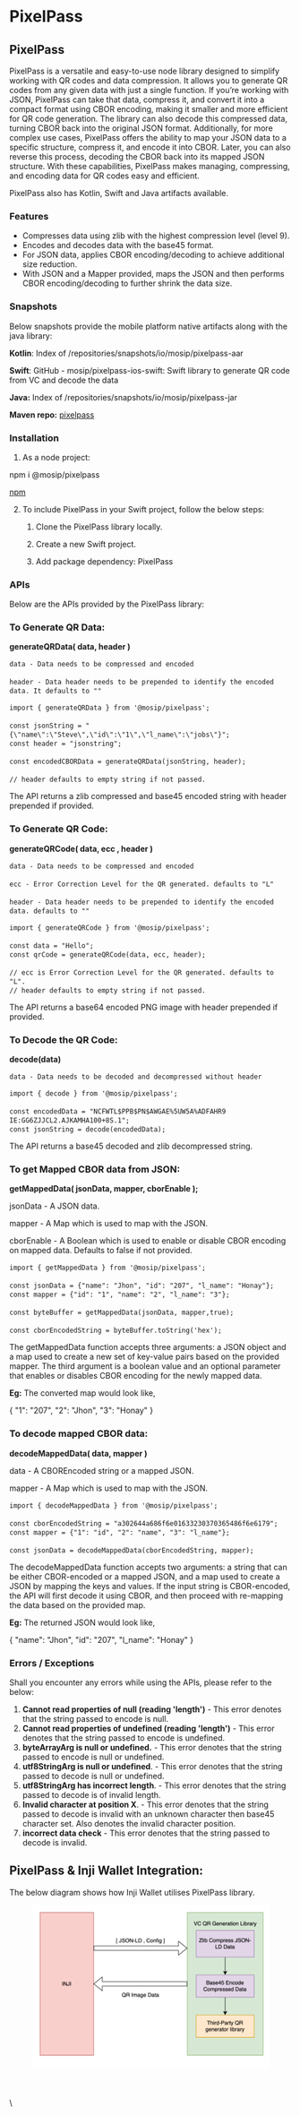 # PixelPass

## PixelPass

PixelPass is a versatile and easy-to-use node library designed to simplify working with QR codes and data compression. It allows you to generate QR codes from any given data with just a single function. If you’re working with JSON, PixelPass can take that data, compress it, and convert it into a compact format using CBOR encoding, making it smaller and more efficient for QR code generation. The library can also decode this compressed data, turning CBOR back into the original JSON format. Additionally, for more complex use cases, PixelPass offers the ability to map your JSON data to a specific structure, compress it, and encode it into CBOR. Later, you can also reverse this process, decoding the CBOR back into its mapped JSON structure. With these capabilities, PixelPass makes managing, compressing, and encoding data for QR codes easy and efficient.

PixelPass also has Kotlin, Swift and Java artifacts available.

### Features

* Compresses data using zlib with the highest compression level (level 9).
* Encodes and decodes data with the base45 format.
* For JSON data, applies CBOR encoding/decoding to achieve additional size reduction.
* With JSON and a Mapper provided, maps the JSON and then performs CBOR encoding/decoding to further shrink the data size.

### Snapshots

Below snapshots provide the mobile platform native artifacts along with the java library:

**Kotlin**: Index of /repositories/snapshots/io/mosip/pixelpass-aar 

**Swift**: GitHub - mosip/pixelpass-ios-swift: Swift library to generate QR code from VC and decode the data 

**Java:** Index of /repositories/snapshots/io/mosip/pixelpass-jar 

**Maven repo:** [pixelpass](https://repo1.maven.org/maven2/io/mosip/pixelpass/)


### Installation

1. As a node project:
   
npm i @mosip/pixelpass

[npm](https://www.npmjs.com/package/@mosip/pixelpass)

2. To include PixelPass in your Swift project, follow the below steps:

    1.    Clone the PixelPass library locally.

    2.    Create a new Swift project.

    3.    Add package dependency: PixelPass


### APIs

Below are the APIs provided by the PixelPass library:

### To Generate QR Data:

**generateQRData( data, header )**

    data - Data needs to be compressed and encoded

    header - Data header needs to be prepended to identify the encoded data. It defaults to ""

```
import { generateQRData } from '@mosip/pixelpass';

const jsonString = "{\"name\":\"Steve\",\"id\":\"1\",\"l_name\":\"jobs\"}";
const header = "jsonstring";

const encodedCBORData = generateQRData(jsonString, header);

// header defaults to empty string if not passed.
```

The API returns a zlib compressed and base45 encoded string with header prepended if provided.

### To Generate QR Code:

**generateQRCode( data, ecc , header )**

    data - Data needs to be compressed and encoded

    ecc - Error Correction Level for the QR generated. defaults to "L"

    header - Data header needs to be prepended to identify the encoded data. defaults to ""

```
import { generateQRCode } from '@mosip/pixelpass';

const data = "Hello";
const qrCode = generateQRCode(data, ecc, header);

// ecc is Error Correction Level for the QR generated. defaults to "L".
// header defaults to empty string if not passed.
```

The API returns a base64 encoded PNG image with header prepended if provided.

### To Decode the QR Code:

**decode(data)**

    data - Data needs to be decoded and decompressed without header

```
import { decode } from '@mosip/pixelpass';

const encodedData = "NCFWTL$PPB$PN$AWGAE%5UW5A%ADFAHR9 IE:GG6ZJJCL2.AJKAMHA100+8S.1";
const jsonString = decode(encodedData);
```

The API returns a base45 decoded and zlib decompressed string.

### To get Mapped CBOR data from JSON:

**getMappedData( jsonData, mapper, cborEnable );**

jsonData - A JSON data.

mapper - A Map which is used to map with the JSON.

cborEnable - A Boolean which is used to enable or disable CBOR encoding on mapped data. Defaults to false if not provided.

```
import { getMappedData } from '@mosip/pixelpass';

const jsonData = {"name": "Jhon", "id": "207", "l_name": "Honay"};
const mapper = {"id": "1", "name": "2", "l_name": "3"};

const byteBuffer = getMappedData(jsonData, mapper,true);

const cborEncodedString = byteBuffer.toString('hex');
```

The getMappedData function accepts three arguments: a JSON object and a map used to create a new set of key-value pairs based on the provided mapper. The third argument is a boolean value and an optional parameter that enables or disables CBOR encoding for the newly mapped data.

**Eg:** The converted map would look like, 

{ 
"1": "207",
"2": "Jhon",
"3": "Honay"
}

### To decode mapped CBOR data:

**decodeMappedData( data, mapper )**

data - A CBOREncoded string or a mapped JSON.

mapper - A Map which is used to map with the JSON.

```
import { decodeMappedData } from '@mosip/pixelpass';

const cborEncodedString = "a302644a686f6e01633230370365486f6e6179";
const mapper = {"1": "id", "2": "name", "3": "l_name"};

const jsonData = decodeMappedData(cborEncodedString, mapper);
```

The decodeMappedData function accepts two arguments: a string that can be either CBOR-encoded or a mapped JSON, and a map used to create a JSON by mapping the keys and values. If the input string is CBOR-encoded, the API will first decode it using CBOR, and then proceed with re-mapping the data based on the provided map.

**Eg:** The returned JSON would look like, 

{
"name": "Jhon",
"id": "207",
"l_name": "Honay"
}

### Errors / Exceptions

Shall you encounter any errors while using the APIs, please refer to the below:

1. **Cannot read properties of null (reading 'length')** - This error denotes that the string passed to encode is null.&#x20;
2. **Cannot read properties of undefined (reading 'length')** - This error denotes that the string passed to encode is undefined.&#x20;
3. **byteArrayArg is null or undefined.** - This error denotes that the string passed to encode is null or undefined.&#x20;
4. **utf8StringArg is null or undefined**. - This error denotes that the string passed to decode is null or undefined.&#x20;
5. **utf8StringArg has incorrect length**. - This error denotes that the string passed to decode is of invalid length.&#x20;
6. **Invalid character at position X**. - This error denotes that the string passed to decode is invalid with an unknown character then base45 character set. Also denotes the invalid character position.&#x20;
7. **incorrect data check** - This error denotes that the string passed to decode is invalid.

## PixelPass & Inji Wallet Integration:

The below diagram shows how Inji Wallet utilises PixelPass library.

<figure><img src="../../.gitbook/assets/inji_mobile_wallet_integration_guides_pixel_pass_1.png" alt=""><figcaption></figcaption></figure>



\
\
\


